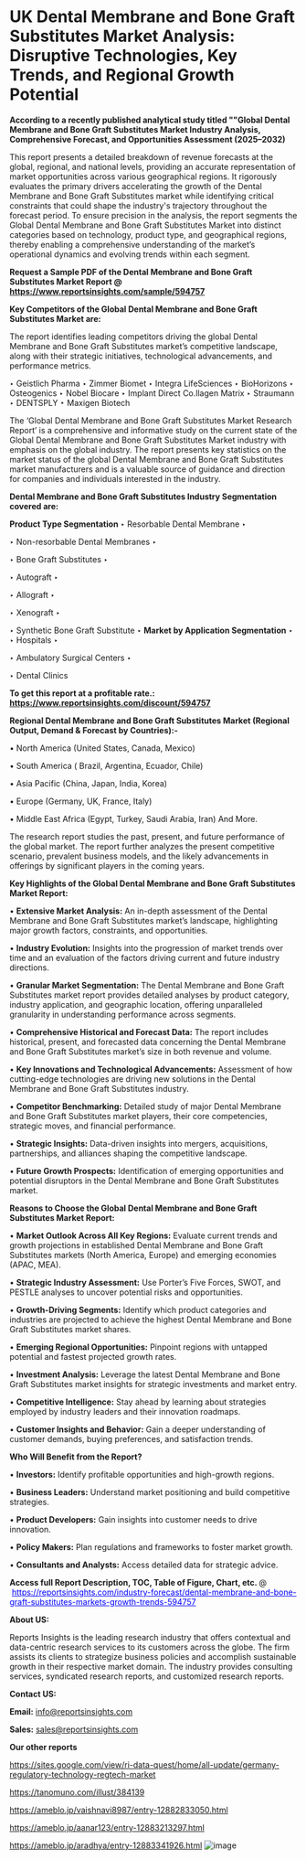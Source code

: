# UK Dental Membrane and Bone Graft Substitutes Market Analysis: Disruptive Technologies, Key Trends, and Regional Growth Potential

<strong>According to a recently published analytical study titled ""Global Dental Membrane and Bone Graft Substitutes Market Industry Analysis, Comprehensive Forecast, and Opportunities Assessment (2025–2032)</strong>

This report presents a detailed breakdown of revenue forecasts at the global, regional, and national levels, providing an accurate representation of market opportunities across various geographical regions. It rigorously evaluates the primary drivers accelerating the growth of the Dental Membrane and Bone Graft Substitutes market while identifying critical constraints that could shape the industry's trajectory throughout the forecast period. To ensure precision in the analysis, the report segments the Global Dental Membrane and Bone Graft Substitutes Market into distinct categories based on technology, product type, and geographical regions, thereby enabling a comprehensive understanding of the market’s operational dynamics and evolving trends within each segment.

<strong>Request a Sample PDF of the Dental Membrane and Bone Graft Substitutes Market Report </strong><strong>@<a href=https://www.reportsinsights.com/sample/594757 style=color:#0000ff;> https://www.reportsinsights.com/sample/594757</a></strong></font>

<strong>Key Competitors of the Global Dental Membrane and Bone Graft Substitutes Market are:</strong>

The report identifies leading competitors driving the global Dental Membrane and Bone Graft Substitutes market’s competitive landscape, along with their strategic initiatives, technological advancements, and performance metrics.

‣ Geistlich Pharma
‣ Zimmer Biomet
‣ Integra LifeSciences
‣ BioHorizons
‣ Osteogenics
‣ Nobel Biocare
‣ Implant Direct Co.llagen Matrix
‣ Straumann
‣ DENTSPLY
‣ Maxigen Biotech

The ‘Global Dental Membrane and Bone Graft Substitutes Market Research Report’ is a comprehensive and informative study on the current state of the Global Dental Membrane and Bone Graft Substitutes Market industry with emphasis on the global industry. The report presents key statistics on the market status of the global Dental Membrane and Bone Graft Substitutes market manufacturers and is a valuable source of guidance and direction for companies and individuals interested in the industry.

<strong>Dental Membrane and Bone Graft Substitutes Industry Segmentation covered are:</strong>

<strong>Product Type Segmentation</strong>
‣
Resorbable Dental Membrane
‣ 

‣ Non-resorbable Dental Membranes
‣ 

‣ Bone Graft Substitutes
‣ 

‣ Autograft
‣ 

‣ Allograft
‣ 

‣ Xenograft
‣ 

‣ Synthetic Bone Graft Substitute
‣ 
<strong>Market by Application Segmentation</strong>
‣
‣  Hospitals
‣ 

‣ Ambulatory Surgical Centers
‣ 

‣ Dental Clinics

<strong>To get this report at a profitable rate.: <a href=https://www.reportsinsights.com/discount/594757 style=color:#0000ff;>https://www.reportsinsights.com/discount/594757</a></strong></font>

<strong>Regional Dental Membrane and Bone Graft Substitutes Market (Regional Output, Demand &amp; Forecast by Countries):-</strong>

• North America (United States, Canada, Mexico)

• South America ( Brazil, Argentina, Ecuador, Chile)

• Asia Pacific (China, Japan, India, Korea)

• Europe (Germany, UK, France, Italy)

• Middle East Africa (Egypt, Turkey, Saudi Arabia, Iran) And More.

The research report studies the past, present, and future performance of the global market. The report further analyzes the present competitive scenario, prevalent business models, and the likely advancements in offerings by significant players in the coming years.

<strong>Key Highlights of the Global Dental Membrane and Bone Graft Substitutes Market Report:</strong>

• <strong>Extensive Market Analysis:</strong> An in-depth assessment of the Dental Membrane and Bone Graft Substitutes market’s landscape, highlighting major growth factors, constraints, and opportunities.

• <strong>Industry Evolution:</strong> Insights into the progression of market trends over time and an evaluation of the factors driving current and future industry directions.

• <strong>Granular Market Segmentation:</strong> The Dental Membrane and Bone Graft Substitutes market report provides detailed analyses by product category, industry application, and geographic location, offering unparalleled granularity in understanding performance across segments.

• <strong>Comprehensive Historical and Forecast Data:</strong> The report includes historical, present, and forecasted data concerning the Dental Membrane and Bone Graft Substitutes market’s size in both revenue and volume.

• <strong>Key Innovations and Technological Advancements:</strong> Assessment of how cutting-edge technologies are driving new solutions in the Dental Membrane and Bone Graft Substitutes industry.

• <strong>Competitor Benchmarking:</strong> Detailed study of major Dental Membrane and Bone Graft Substitutes market players, their core competencies, strategic moves, and financial performance.

• <strong>Strategic Insights:</strong> Data-driven insights into mergers, acquisitions, partnerships, and alliances shaping the competitive landscape.

• <strong>Future Growth Prospects:</strong> Identification of emerging opportunities and potential disruptors in the Dental Membrane and Bone Graft Substitutes market.

<strong>Reasons to Choose the Global Dental Membrane and Bone Graft Substitutes Market Report:</strong>

• <strong>Market Outlook Across All Key Regions:</strong> Evaluate current trends and growth projections in established Dental Membrane and Bone Graft Substitutes markets (North America, Europe) and emerging economies (APAC, MEA).

• <strong>Strategic Industry Assessment:</strong> Use Porter’s Five Forces, SWOT, and PESTLE analyses to uncover potential risks and opportunities.

• <strong>Growth-Driving Segments:</strong> Identify which product categories and industries are projected to achieve the highest Dental Membrane and Bone Graft Substitutes market shares.

• <strong>Emerging Regional Opportunities:</strong> Pinpoint regions with untapped potential and fastest projected growth rates.

• <strong>Investment Analysis:</strong> Leverage the latest Dental Membrane and Bone Graft Substitutes market insights for strategic investments and market entry.

• <strong>Competitive Intelligence:</strong> Stay ahead by learning about strategies employed by industry leaders and their innovation roadmaps.

• <strong>Customer Insights and Behavior:</strong> Gain a deeper understanding of customer demands, buying preferences, and satisfaction trends.

<strong>Who Will Benefit from the Report?</strong>

• <strong>Investors:</strong> Identify profitable opportunities and high-growth regions.

• <strong>Business Leaders:</strong> Understand market positioning and build competitive strategies.

• <strong>Product Developers:</strong> Gain insights into customer needs to drive innovation.

• <strong>Policy Makers:</strong> Plan regulations and frameworks to foster market growth.

• <strong>Consultants and Analysts:</strong> Access detailed data for strategic advice.
</ul>
<strong>Access full Report Description, TOC, Table of Figure, Chart, etc. </strong>@  <a href=https://reportsinsights.com/industry-forecast/dental-membrane-and-bone-graft-substitutes-markets-growth-trends-594757 style=color:#0000ff;>https://reportsinsights.com/industry-forecast/dental-membrane-and-bone-graft-substitutes-markets-growth-trends-594757</a></font>

<strong><strong>About US</strong>:</strong>

Reports Insights is the leading research industry that offers contextual and data-centric research services to its customers across the globe. The firm assists its clients to strategize business policies and accomplish sustainable growth in their respective market domain. The industry provides consulting services, syndicated research reports, and customized research reports.

<strong>Contact US:</strong>

<p class=""""><b>Email:</b> <a href=mailto:info@reportsinsights.com>info@reportsinsights.com</a></p>
<p class=""""><b>Sales:</b> <a href=mailto:sales@reportsinsights.com>sales@reportsinsights.com</a></p>

<strong>Our other reports</strong>

<a href=https://sites.google.com/view/ri-data-quest/home/all-update/germany-regulatory-technology-regtech-market>https://sites.google.com/view/ri-data-quest/home/all-update/germany-regulatory-technology-regtech-market</a>

<a href=https://tanomuno.com/illust/384139>https://tanomuno.com/illust/384139</a>

<a href=https://ameblo.jp/vaishnavi8987/entry-12882833050.html>https://ameblo.jp/vaishnavi8987/entry-12882833050.html</a>

<a href=https://ameblo.jp/aanar123/entry-12883213297.html>https://ameblo.jp/aanar123/entry-12883213297.html</a>

<a href=https://ameblo.jp/aradhya/entry-12883341926.html>https://ameblo.jp/aradhya/entry-12883341926.html</a>
![image](https://github.com/user-attachments/assets/f325c97d-8479-4003-a43b-cece14813db1)
